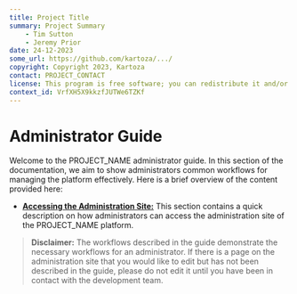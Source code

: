 ```yaml
---
title: Project Title
summary: Project Summary
    - Tim Sutton
    - Jeremy Prior
date: 24-12-2023
some_url: https://github.com/kartoza/.../
copyright: Copyright 2023, Kartoza
contact: PROJECT_CONTACT
license: This program is free software; you can redistribute it and/or modify it under the terms of the GNU Affero General Public License as published by the Free Software Foundation; either version 3 of the License, or (at your option) any later version.
context_id: VrfXH5X9kkzfJUTWe6TZKf
---
```


# Administrator Guide

Welcome to the PROJECT_NAME administrator guide. In this section of the
documentation, we aim to show administrators common workflows for managing the
platform effectively. Here is a brief overview of the content provided here:

* **[Accessing the Administration Site:]()** This section
contains a quick description on how administrators can access the
administration site of the PROJECT_NAME platform.

> **Disclaimer:** The workflows described in the guide demonstrate the
necessary workflows for an administrator. If there is a page on the
administration site that you would like to edit but has not been described in
the guide, please do not edit it until you have been in contact with the
development team.
